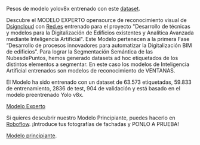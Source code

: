 Pesos de modelo yolov8x entrenado con este [dataset](https://universe.roboflow.com/amadeo-x5pc0/dsigncloud-red.es_windowsdetectionmodel/model/2). 

Descubre el MODELO EXPERTO opensource de reconocimiento visual de [Dsigncloud](https://www.dsigncloud.com/) con [Red.es](https://www.red.es/es) entrenado para el proyecto "Desarrollo de técnicas y modelos para la Digitalización de Edificios existentes y Analítica Avanzada mediante Inteligencia Artificial".
Este Modelo pertenecen a la primera Fase “Desarrollo de procesos innovadores para automatizar la Digitalización BIM de edificios”. Para lograr la Segmentación Semántica de las NubesdePuntos, hemos generado datasets ad hoc etiquetados de los distintos elementos a segmentar. En este caso los modelos de Inteligencia Artificial entrenados son modelos de reconocimiento de VENTANAS.

El Modelo ha sido entrenado con un dataset de 63.573 etiquetadas, 59.833 de entrenamiento, 2836 de test, 904 de validación y está basado en el modelo preentrenado Yolo v8x. 

[Modelo Experto](https://www.dropbox.com/t/N9iJqnxOFBSzMCrR)

Si quieres descubrir nuestro Modelo Principiante, puedes hacerlo en [Roboflow](https://universe.roboflow.com/amadeo-x5pc0/dsigncloud-red.es_windowsdetectionmodel). ¡Introduce tus fotografías de fachadas y PONLO A PRUEBA!

[Modelo principiante](https://www.dropbox.com/t/lBBoGhOHrBRUQdVp).

